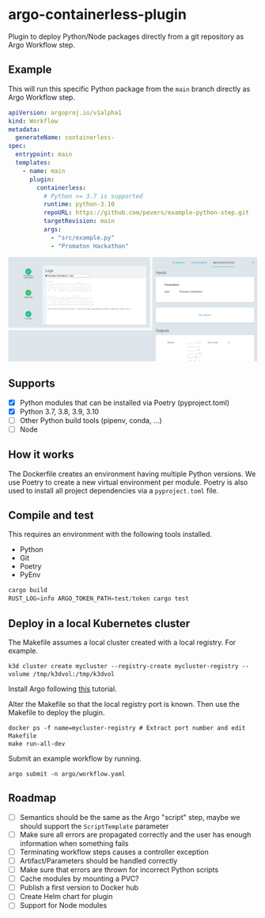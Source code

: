 # argo-containerless-plugin

Plugin to deploy Python/Node packages directly from a git repository as Argo Workflow step. 

## Example

This will run this specific Python package from the `main` branch directly as Argo Workflow step.

```yaml
apiVersion: argoproj.io/v1alpha1
kind: Workflow
metadata:
  generateName: containerless-
spec:
  entrypoint: main
  templates:
    - name: main
      plugin:
        containerless:
          # Python >= 3.7 is supported
          runtime: python-3.10
          repoURL: https://github.com/pevers/example-python-step.git
          targetRevision: main
          args:
            - "src/example.py"
            - "Promaton Hackathon"
```

![screenshot](screenshot.png)

## Supports

- [x] Python modules that can be installed via Poetry (pyproject.toml)
- [x] Python 3.7, 3.8, 3.9, 3.10
- [ ] Other Python build tools (pipenv, conda, ...)
- [ ] Node

## How it works

The Dockerfile creates an environment having multiple Python versions. We use Poetry to create a new virtual environment per module. Poetry is also used to install all project dependencies via a `pyproject.toml` file.

## Compile and test

This requires an environment with the following tools installed.

- Python
- Git
- Poetry
- PyEnv

```rust
cargo build
RUST_LOG=info ARGO_TOKEN_PATH=test/token cargo test
```

## Deploy in a local Kubernetes cluster

The Makefile assumes a local cluster created with a local registry. For example.

```console
k3d cluster create mycluster --registry-create mycluster-registry --volume /tmp/k3dvol:/tmp/k3dvol
```

Install Argo following [this](https://argoproj.github.io/argo-workflows/quick-start/) tutorial.

Alter the Makefile so that the local registry port is known. Then use the Makefile to deploy the plugin.

```console
docker ps -f name=mycluster-registry # Extract port number and edit Makefile
make run-all-dev
```

Submit an example workflow by running.

```console
argo submit -n argo/workflow.yaml
```

## Roadmap
- [ ] Semantics should be the same as the Argo "script" step, maybe we should support the `ScriptTemplate` parameter
- [ ] Make sure all errors are propagated correctly and the user has enough information when something fails
- [ ] Terminating workflow steps causes a controller exception
- [ ] Artifact/Parameters should be handled correctly
- [ ] Make sure that errors are thrown for incorrect Python scripts
- [ ] Cache modules by mounting a PVC?
- [ ] Publish a first version to Docker hub
- [ ] Create Helm chart for plugin
- [ ] Support for Node modules